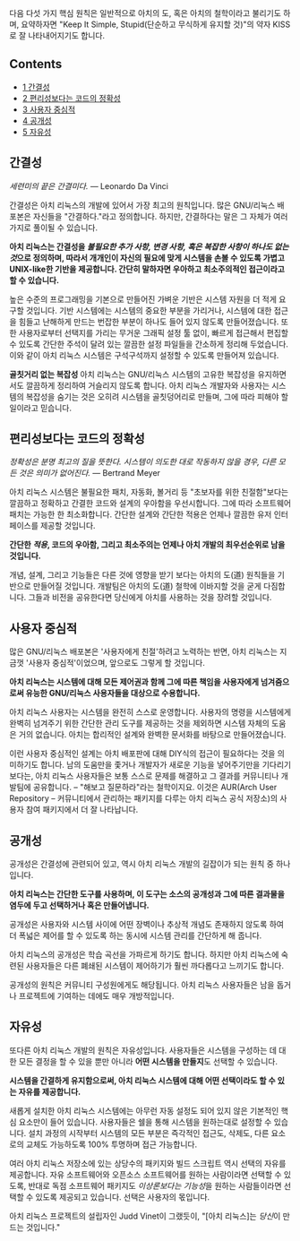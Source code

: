 다음 다섯 가지 핵심 원칙은 일반적으로 아치의 도, 혹은 아치의 철학이라고 불리기도 하며, 요약하자면 "Keep It Simple, Stupid(단순하고 무식하게 유지할 것)"의 약자 KISS로 잘 나타내어지기도 합니다.

## Contents

*   [1 간결성](#.EA.B0.84.EA.B2.B0.EC.84.B1)
*   [2 편리성보다는 코드의 정확성](#.ED.8E.B8.EB.A6.AC.EC.84.B1.EB.B3.B4.EB.8B.A4.EB.8A.94_.EC.BD.94.EB.93.9C.EC.9D.98_.EC.A0.95.ED.99.95.EC.84.B1)
*   [3 사용자 중심적](#.EC.82.AC.EC.9A.A9.EC.9E.90_.EC.A4.91.EC.8B.AC.EC.A0.81)
*   [4 공개성](#.EA.B3.B5.EA.B0.9C.EC.84.B1)
*   [5 자유성](#.EC.9E.90.EC.9C.A0.EC.84.B1)

## 간결성

*세련미의 끝은 간결미다.* — Leonardo Da Vinci

간결성은 아치 리눅스의 개발에 있어서 가장 최고의 원칙입니다. 많은 GNU/리눅스 배포본은 자신들을 "간결하다."라고 정의합니다. 하지만, 간결하다는 말은 그 자체가 여러 가지로 풀이될 수 있습니다.

**아치 리눅스는 간결성을 *불필요한 추가 사항, 변경 사항, 혹은 복잡한 사항이 하나도 없는 것*으로 정의하며, 따라서 개개인이 자신의 필요에 맞게 시스템을 손볼 수 있도록 가볍고 UNIX-like한 기반을 제공합니다. 간단히 말하자면 우아하고 최소주의적인 접근이라고 할 수 있습니다.**

높은 수준의 프로그래밍을 기본으로 만들어진 가벼운 기반은 시스템 자원을 더 적게 요구할 것입니다. 기반 시스템에는 시스템의 중요한 부분을 가리거나, 시스템에 대한 접근을 힘들고 난해하게 만드는 번잡한 부분이 하나도 들어 있지 않도록 만들어졌습니다. 또한 사용자로부터 선택지를 가리는 무거운 그래픽 설정 툴 없이, 빠르게 접근해서 편집할 수 있도록 간단한 주석이 달려 있는 깔끔한 설정 파일들을 간소하게 정리해 두었습니다. 이와 같이 아치 리눅스 시스템은 구석구석까지 설정할 수 있도록 만들어져 있습니다.

**골칫거리 없는 복잡성** 아치 리눅스는 GNU/리눅스 시스템의 고유한 복잡성을 유지하면서도 깔끔하게 정리하여 거슬리지 않도록 합니다. 아치 리눅스 개발자와 사용자는 시스템의 복잡성을 숨기는 것은 오히려 시스템을 골칫덩어리로 만들며, 그에 따라 피해야 할 일이라고 믿습니다.

## 편리성보다는 코드의 정확성

*정확성은 분명 최고의 질을 뜻한다. 시스템이 의도한 대로 작동하지 않을 경우, 다른 모든 것은 의미가 없어진다.* — Bertrand Meyer

아치 리눅스 시스템은 불필요한 패치, 자동화, 볼거리 등 "초보자를 위한 친절함"보다는 깔끔하고 정확하고 간결한 코드와 설계의 우아함을 우선시합니다. 그에 따라 소프트웨어 패치는 가능한 한 최소화합니다. 간단한 설계와 간단한 적용은 언제나 깔끔한 유저 인터페이스를 제공할 것입니다.

**간단한 *적용*, 코드의 우아함, 그리고 최소주의는 언제나 아치 개발의 최우선순위로 남을 것입니다.**

개념, 설계, 그리고 기능들은 다른 것에 영향을 받기 보다는 아치의 도(道) 원칙들을 기반으로 만들어질 것입니다. 개발팀은 아치의 도(道) 철학에 이바지할 것을 굳게 다짐합니다. 그들과 비전을 공유한다면 당신에게 아치를 사용하는 것을 장려할 것입니다.

## 사용자 중심적

많은 GNU/리눅스 배포본은 '사용자에게 친절'하려고 노력하는 반면, 아치 리눅스는 지금껏 '사용자 중심적'이었으며, 앞으로도 그렇게 할 것입니다.

**아치 리눅스는 시스템에 대해 모든 제어권과 함께 그에 따른 책임을 사용자에게 넘겨줌으로써 유능한 GNU/리눅스 사용자들을 대상으로 수용합니다.**

아치 리눅스 사용자는 시스템을 완전히 스스로 운영합니다. 사용자의 명령을 시스템에게 완벽히 넘겨주기 위한 간단한 관리 도구를 제공하는 것을 제외하면 시스템 자체의 도움은 거의 없습니다. 아치는 합리적인 설계와 완벽한 문서화를 바탕으로 만들어졌습니다.

이런 사용자 중심적인 설계는 아치 배포판에 대해 DIY식의 접근이 필요하다는 것을 의미하기도 합니다. 남의 도움만을 좇거나 개발자가 새로운 기능을 넣어주기만을 기다리기 보다는, 아치 리눅스 사용자들은 보통 스스로 문제를 해결하고 그 결과를 커뮤니티나 개발팀에 공유합니다. – "해보고 질문하라"라는 철학이지요. 이것은 AUR(Arch User Repository – 커뮤니티에서 관리하는 패키지를 다루는 아치 리눅스 공식 저장소)의 사용자 참여 패키지에서 더 잘 나타납니다.

## 공개성

공개성은 간결성에 관련되어 있고, 역시 아치 리눅스 개발의 길잡이가 되는 원칙 중 하나입니다.

**아치 리눅스는 간단한 도구를 사용하며, 이 도구는 소스의 공개성과 그에 따른 결과물을 염두에 두고 선택하거나 혹은 만들어냅니다.**

공개성은 사용자와 시스템 사이에 어떤 장벽이나 추상적 개념도 존재하지 않도록 하여 더 폭넓은 제어를 할 수 있도록 하는 동시에 시스템 관리를 간단하게 해 줍니다.

아치 리눅스의 공개성은 학습 곡선을 가파르게 하기도 합니다. 하지만 아치 리눅스에 숙련된 사용자들은 다른 폐쇄된 시스템이 제어하기가 훨씬 까다롭다고 느끼기도 합니다.

공개성의 원칙은 커뮤니티 구성원에게도 해당됩니다. 아치 리눅스 사용자들은 남을 돕거나 프로젝트에 기여하는 데에도 매우 개방적입니다.

## 자유성

또다른 아치 리눅스 개발의 원칙은 자유성입니다. 사용자들은 시스템을 구성하는 데 대한 모든 결정을 할 수 있을 뿐만 아니라 **어떤 시스템을 만들지**도 선택할 수 있습니다.

**시스템을 간결하게 유지함으로써, 아치 리눅스 시스템에 대해 어떤 선택이라도 할 수 있는 자유를 제공합니다.**

새롭게 설치한 아치 리눅스 시스템에는 아무런 자동 설정도 되어 있지 않은 기본적인 핵심 요소만이 들어 있습니다. 사용자들은 쉘을 통해 시스템을 원하는대로 설정할 수 있습니다. 설치 과정의 시작부터 시스템의 모든 부분은 즉각적인 접근도, 삭제도, 다른 요소로의 교체도 가능하도록 100% 투명하며 접근 가능합니다.

여러 아치 리눅스 저장소에 있는 상당수의 패키지와 빌드 스크립트 역시 선택의 자유를 제공합니다. 자유 소프트웨어와 오픈소스 소프트웨어를 원하는 사람이라면 선택할 수 있도록, 반대로 독점 소프트웨어 패키지도 *이상론보다는 기능성*을 원하는 사람들이라면 선택할 수 있도록 제공되고 있습니다. 선택은 사용자의 몫입니다.

아치 리눅스 프로젝트의 설립자인 Judd Vinet이 그랬듯이, "[아치 리눅스]는 *당신*이 만드는 것입니다."